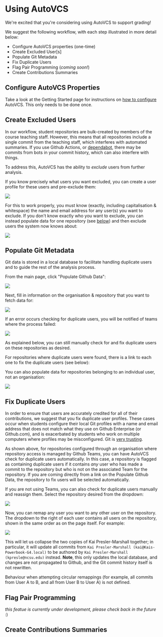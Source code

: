# Using AutoVCS

We're excited that you're considering using AutoVCS to support grading!

We suggest the following workflow, with each step illustrated in more detail below:

- Configure AutoVCS properties (one-time)
- Create Excluded User[s]
- Populate Git Metadata
- Fix Duplicate Users
- Flag Pair Programming (_coming soon!_)
- Create Contributions Summaries



## Configure AutoVCS Properties

Take a look at the Getting Started page for instructions on [how to configure](Getting-Started.md#configuration) AutoVCS.  This only needs to be done once.


## Create Excluded Users

In our workflow, student repositories are bulk-created by members of the course teaching staff.  However, this means that all repositories include a single commit from the teaching staff, which interferes with automated summaries.  If you use Github Actions, or [dependabot](https://github.blog/2020-06-01-keep-all-your-packages-up-to-date-with-dependabot/), there may be commits from bots in your commit history, which can also interfere with things.  

To address this, AutoVCS has the ability to _exclude_ users from further analysis.  


If you know precisely what users you want excluded, you can create a user profile for these users and pre-exclude them:

![](figures/getting-started/ManageExcludedUsers1.png)

For this to work properly, you must know (exactly, including capitalisation & whitespace) the name and email address for any user(s) you want to exclude.  If you don't know exactly who you want to exclude, you can instead populate data for one repository (see [below](Using-AutoVCS#populate-git-metadata)) and then exclude users the system now knows about:

![](figures/getting-started/ManageExcludedUsers2.png)



## Populate Git Metadata


Git data is stored in a local database to facilitate handling duplicate users and to guide the rest of the analysis process.

From the main page, click "Populate Github Data":

![](figures/getting-started/PopulateData1.png)

Next, fill in information on the organisation & repository that you want to fetch data for:

![](figures/getting-started/PopulateData2.png)

If an error occurs checking for duplicate users, you will be notified of teams where the process failed:

![](figures/getting-started/PopulateData3.png)

As explained below, you can still manually check for and fix duplicate users on these repositories as desired.


For repositories where duplicate users were found, there is a link to each one to fix the duplicate users (see below):


You can also populate data for repositories belonging to an individual user, not an organisation:

![](figures/getting-started/PopulateData4.png)


## Fix Duplicate Users

In order to ensure that users are accurately credited for all of their contributions, we suggest that you fix duplicate user profiles.  These cases occur when students configure their local Git profiles with a name and email address that does not match what they use on Github Enterprise (or Github.com), and is exacerbated by students who work on multiple computers where profiles may be misconfigured.  Git is [very trusting](https://github.com/jayphelps/git-blame-someone-else).

As shown above, for repositories configured through an organisation where repository access is managed by Github Teams, you can have AutoVCS check for duplicate users automatically.  In this case, a repository is flagged as containing duplicate users if it contains _any_ user who has made a commit to the repository but who is not on the associated Team for the repository.  If you are coming directly from a link on the Populate Github Data, the repository to fix users will be selected automatically.

If you are not using Teams, you can also check for duplicate users manually and reassign them.  Select the repository desired from the dropdown:

![](figures/getting-started/RemapUsers1.png)

Now, you can remap any user you want to any other user on the repository.  The dropdown to the right of each user contains all users on the repository, shown in the same order as on the page itself.  For example:

![](figures/getting-started/RemapUsers2.png)

This will let us collapse the two copies of Kai Presler-Marshall together; in particular, it will update all commits from `Kai Presler-Marshall (kai@Kais-Powerbook-G4.local)` to be authored by `Kai Presler-Marshall (kpresle@ncsu.edu)` instead.  **Note**, this only updates the local database, and changes are not propagated to Github, and the Git commit history itself is not rewritten.

Behaviour when attempting circular remappings (for example, all commits from User A to B, and all from User B to User A) is not defined.


## Flag Pair Programming 

_this featue is currently under development, please check back in the future_ :)

## Create Contributions Summaries